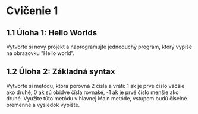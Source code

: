# Cvičenie 1
## 1.1 Úloha 1: Hello Worlds
Vytvorte si nový projekt a naprogramujte jednoduchý program, ktorý vypíše
na obrazovku ”Hello world”.
## 1.2 Úloha 2: Základná syntax
Vytvorte si metódu, ktorá porovná 2 čísla a vráti: 1 ak je prvé číslo väčšie ako
druhé, 0 ak sú obidve čísla rovnaké, -1 ak je prvé číslo menšie ako druhé.
Využite túto metódu v hlavnej Main metóde, vstupom budú číselné premenné
a výsledok vypíšte.
